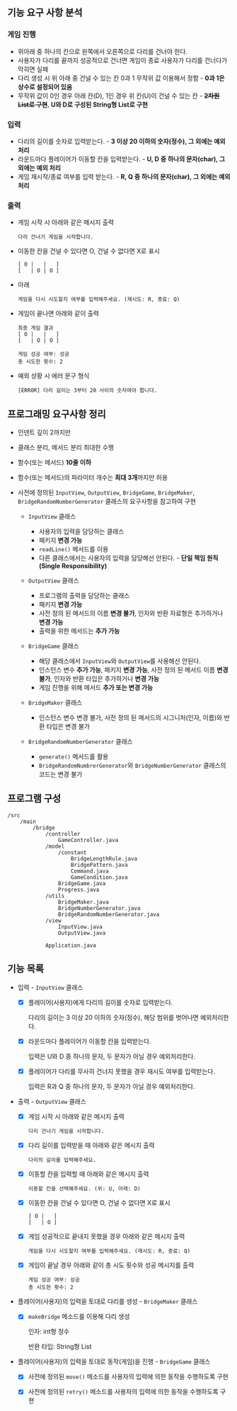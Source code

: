 ## 기능 요구 사항 분석

### 게임 진행

- 위아래 중 하나의 칸으로 왼쪽에서 오른쪽으로 다리를 건너야 한다.
- 사용자가 다리를 끝까지 성공적으로 건너면 게임이 종료
  사용자가 다리를 건너다가 막히면 실패
- 다리 생성 시 위 아래 중 건널 수 있는 칸 0과 1 무작위 값 이용해서 정함 - **0과 1은 상수로 설정되어 있음**
- 무작위 값이 0인 경우 아래 칸(D), 1인 경우 위 칸(U)이 건널 수 있는 칸 - **~~2차원 List로 구현~~**, **U와 D로 구성된 String형 List로 구현**

### 입력

- 다리의 길이를 숫자로 입력받는다. - **3 이상 20 이하의 숫자(정수), 그 외에는 예외 처리**
- 라운드마다 플레이어가 이동할 칸을 입력받는다. - **U, D 중 하나의 문자(char), 그 외에는 예외 처리**
- 게임 재시작/종료 여부를 입력 받는다. - **R, Q 중 하나의 문자(char), 그 외에는 예외 처리**

### 출력

- 게임 시작 시 아래와 같은 메시지 출력

  ```
  다리 건너기 게임을 시작합니다.
  ```

- 이동한 칸을 건널 수 있다면 O, 건널 수 없다면 X로 표시

  ```
  [ O |   |   ]
  [   | O | O ]
  ```

- 아래

  ```
  게임을 다시 시도할지 여부를 입력해주세요. (재시도: R, 종료: Q)
  ```

- 게임이 끝나면 아래와 같이 출력

  ```
  최종 게임 결과
  [ O |   |   ]
  [   | O | O ]
  
  게임 성공 여부: 성공
  총 시도한 횟수: 2
  ```

- 예외 상황 시 에러 문구 형식

  ```
  [ERROR] 다리 길이는 3부터 20 사이의 숫자여야 합니다.
  ```

## 프로그래밍 요구사항 정리

- 인덴트 깊이 2까지만

- 클래스 분리, 메서드 분리 최대한 수행

- 함수(또는 메서드) **10줄 이하**

- 함수(또는 메서드)의 파라미터 개수는 **최대 3개**까지만 허용

- 사전에 정의된 `InputView`, `OutputView`, `BridgeGame`, `BridgeMaker`, `BridgeRandomNumberGenerator` 클래스의 요구사항을 참고하여 구현

  - `InputView` 클래스
    - 사용자의 입력을 담당하는 클래스
    - 패키지 **변경 가능**
    - `readLine()` 메서드를 이용
    - 다른 클래스에서는 사용자의 입력을 담당해선 안된다. - **단일 책임 원칙(Single Responsibility)**
  - `OutputView` 클래스
    - 프로그램의 출력을 담당하는 클래스
    - 패키지 **변경 가능**
    - 사전 정의 된 메서드의 이름 **변경 불가**, 인자와 반환 자료형은 추가하거나 **변경 가능**
    - 출력을 위한 메서드는 **추가 가능**

  - `BridgeGame` 클래스
    - 해당 클래스에서 `InputView`와 `OutputView`를 사용해선 안된다.
    - 인스턴스 변수 **추가 가능**, 패키지 **변경 가능**, 사전 정의 된 메서드 이름 **변경 불가**, 인자와 반환 타입은 추가하거나 **변경 가능**
    - 게임 진행을 위해 메서드 **추가 또는 변경 가능**

  - `BridgeMaker` 클래스
    - 인스턴스 변수 변경 불가, 사전 정의 된 메서드의 시그니처(인자, 이름)와 반환 타입은 변경 불가

  - `BridgeRandomNumberGenerator` 클래스
    - `generate()` 메서드를 활용
    - `BridgeRandomNumbrerGenerator`와 `BridgeNumberGenerator` 클래스의 코드는 변경 불가

## 프로그램 구성

```
/src
	/main
		/bridge
		    /controller
				GameController.java
			/model
			    /constant
			        BridgeLengthRule.java
			        BridgePattern.java
			        Command.java
			        GameCondition.java
				BridgeGame.java
				Progress.java
			/utils
			    BridgeMaker.java
				BridgeNumberGenerator.java
				BridgeRandomNumberGenerator.java
			/view
				InputView.java
				OutputView.java
			
			Application.java
```

## 기능 목록

- 입력 - `InputView` 클래스

  - [x] 플레이어(사용자)에게 다리의 길이를 숫자로 입력받는다.

    다리의 길이는 3 이상 20 이하의 숫자(정수), 해당 범위를 벗어나면 예외처리한다.

  - [x] 라운드마다 플레이어가 이동할 칸을 입력받는다.

    입력은 U와 D 중 하나의 문자, 두 문자가 아닐 경우 예외처리한다.

  - [x] 플레이어가 다리를 무사히 건너지 못했을 경우 재시도 여부를 입력받는다.

    입력은 R과 Q 중 하나의 문자, 두 문자가 아닐 경우 예외처리한다.

- 출력 - `OutputView` 클래스

  - [x] 게임 시작 시 아래와 같은 메시지 출력

    ```
    다리 건너기 게임을 시작합니다.
    ```

  - [x] 다리 길이를 입력받을 때 아래와 같은 메시지 출력

    ```
    다리의 길이를 입력해주세요.
    ```

  - [x] 이동할 칸을 입력할 때 아래와 같은 메시지 출력

    ```
    이동할 칸을 선택해주세요. (위: U, 아래: D)
    ```

  - [x] 이동한 칸을 건널 수 있다면 O, 건널 수 없다면 X로 표시

    ```
    [ O |   ]
    [   | O ]
    ```

  - [x] 게임 성공적으로 끝내지 못했을 경우 아래와 같은 메시지 출력

    ```
    게임을 다시 시도할지 여부를 입력해주세요. (재시도: R, 종료: Q)
    ```

  - [x] 게임이 끝날 경우 아래와 같이 총 시도 횟수와 성공 메시지를 출력

    ```
    게임 성공 여부: 성공
    총 시도한 횟수: 2
    ```

- 플레이어(사용자)의 입력을 토대로 다리를 생성 - `BridgeMaker` 클래스

  - [x] `makeBridge` 메소드를 이용해 다리 생성

    인자: int형 정수

    반환 타입: String형 List 

- 플레이어(사용자)의 입력을 토대로 동작(게임)을 진행 - `BridgeGame` 클래스

  - [x] 사전에 정의된 `move()` 메소드를 사용자의 입력에 의한 동작을 수행하도록 구현
  - [x] 사전에 정의된 `retry()` 메소드를 사용자의 입력에 의한 동작을 수행하도록 구현

